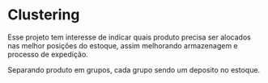 # Clustering

Esse projeto tem interesse de indicar quais produto precisa ser alocados nas melhor posições do estoque, assim melhorando armazenagem e processo de expedição.

Separando produto em grupos, cada grupo sendo um deposito no estoque.

